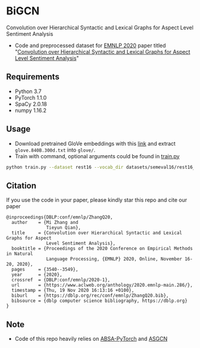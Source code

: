 # BiGCN
Convolution over Hierarchical Syntactic and Lexical Graphs for Aspect Level Sentiment Analysis
* Code and preprocessed dataset for [EMNLP 2020](https://2020.emnlp.org/papers/main) paper titled "[Convolution over Hierarchical Syntactic and Lexical Graphs for Aspect Level Sentiment Analysis](https://www.aclweb.org/anthology/2020.emnlp-main.286/)" 

## Requirements
* Python 3.7
* PyTorch 1.1.0
* SpaCy 2.0.18
* numpy 1.16.2

## Usage

* Download pretrained GloVe embeddings with this [link](http://nlp.stanford.edu/data/wordvecs/glove.840B.300d.zip) and extract `glove.840B.300d.txt` into `glove/`.
* Train with command, optional arguments could be found in [train.py](/train.py)
```bash
python train.py --dataset rest16 --vocab_dir datasets/semeval16/rest16_ --save True
```

## Citation

If you use the code in your paper, please kindly star this repo and cite our paper
```
@inproceedings{DBLP:conf/emnlp/ZhangQ20,
  author    = {Mi Zhang and
               Tieyun Qian},
  title     = {Convolution over Hierarchical Syntactic and Lexical Graphs for Aspect
               Level Sentiment Analysis},
  booktitle = {Proceedings of the 2020 Conference on Empirical Methods in Natural
               Language Processing, {EMNLP} 2020, Online, November 16-20, 2020},
  pages     = {3540--3549},
  year      = {2020},
  crossref  = {DBLP:conf/emnlp/2020-1},
  url       = {https://www.aclweb.org/anthology/2020.emnlp-main.286/},
  timestamp = {Thu, 19 Nov 2020 16:13:16 +0100},
  biburl    = {https://dblp.org/rec/conf/emnlp/ZhangQ20.bib},
  bibsource = {dblp computer science bibliography, https://dblp.org}
}
```

## Note
* Code of this repo heavily relies on [ABSA-PyTorch](https://github.com/songyouwei/ABSA-PyTorch) and [ASGCN](https://github.com/GeneZC/ASGCN)
